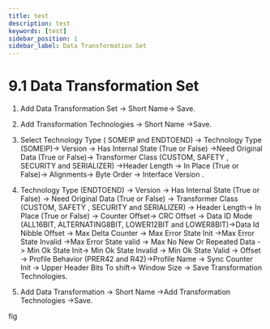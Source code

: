 ```yaml
---
title: test
description: test
keywords: [test]
sidebar_position: 1
sidebar_label: Data Transformation Set
---
```


# 9.1 Data Transformation Set  

1. Add  Data Transformation Set → Short Name→ Save.

2. Add Transformation Technologies  → Short Name →Save.

3. Select Technology Type ( SOMEIP and ENDTOEND) →
Technology Type (SOMEIP)→ Version → Has Internal State (True or False) →Need Original Data (True or False)→ Transformer Class (CUSTOM, SAFETY , SECURITY and SERIALIZER) →Header Length → In Place (True or False)→ Alignments→ Byte Order → Interface Version .

4. Technology Type (ENDTOEND) →  Version → Has Internal State (True or False) → Need Original Data (True or False) → Transformer Class (CUSTOM, SAFETY , SECURITY and SERIALIZER) → Header Length→ In Place (True or False)  → Counter Offset→ CRC Offset → Data ID Mode (ALL16BIT, ALTERNATING8BIT, LOWER12BIT and LOWER8BIT)→Data Id Nibble Offset → Max Delta Counter → Max Error State Init →Max Error State Invalid →Max Error State valid → Max No New Or Repeated Data -> Min Ok State Init→  Min Ok State Invalid →  Min Ok State Valid → Offset → Profile Behavior (PRER42 and R42)→Profile Name → Sync Counter Init → Upper Header Bits To shift→ Window Size → Save Transformation Technologies.

5. Add Data Transformation → Short Name →Add Transformation Technologies →Save. 

fig